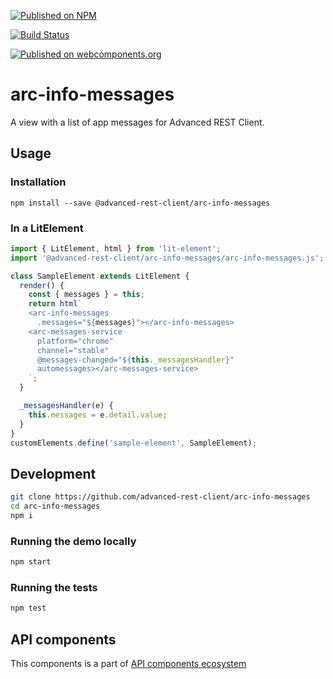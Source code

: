 [![Published on NPM](https://img.shields.io/npm/v/@advanced-rest-client/arc-info-messages.svg)](https://www.npmjs.com/package/@advanced-rest-client/arc-info-messages)

[![Build Status](https://travis-ci.org/advanced-rest-client/arc-info-messages.svg?branch=stage)](https://travis-ci.org/advanced-rest-client/arc-info-messages)

[![Published on webcomponents.org](https://img.shields.io/badge/webcomponents.org-published-blue.svg)](https://www.webcomponents.org/element/advanced-rest-client/arc-info-messages)


# arc-info-messages

A view with a list of app messages for Advanced REST Client.

## Usage

### Installation
```
npm install --save @advanced-rest-client/arc-info-messages
```

### In a LitElement

```js
import { LitElement, html } from 'lit-element';
import '@advanced-rest-client/arc-info-messages/arc-info-messages.js';

class SampleElement extends LitElement {
  render() {
    const { messages } = this;
    return html`
    <arc-info-messages
      .messages="${messages}"></arc-info-messages>
    <arc-messages-service
      platform="chrome"
      channel="stable"
      @messages-changed="${this._messagesHandler}"
      automessages></arc-messages-service>
    `;
  }

  _messagesHandler(e) {
    this.messages = e.detail.value;
  }
}
customElements.define('sample-element', SampleElement);
```

## Development

```sh
git clone https://github.com/advanced-rest-client/arc-info-messages
cd arc-info-messages
npm i
```

### Running the demo locally

```sh
npm start
```

### Running the tests
```sh
npm test
```

## API components

This components is a part of [API components ecosystem](https://elements.advancedrestclient.com/)
